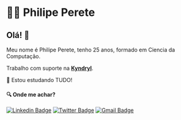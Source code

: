 # :man_technologist: Philipe Perete

## Olá! 👋

Meu nome é Philipe Perete, tenho 25 anos, formado em Ciencia da Computação.

Trabalho com suporte na **[Kyndryl]**.

🌱 Estou estudando TUDO!

#### :mag: Onde me achar?

[![Linkedin Badge](https://img.shields.io/badge/-LinkedIn-blue?style=flat-square&logo=Linkedin&logoColor=white&link=https://www.linkedin.com/in/philipe-perete-b76622104/)](https://www.linkedin.com/in/philipe-perete-b76622104/)
[![Twitter Badge](https://img.shields.io/badge/-Twitter-1ca0f1?style=flat-square&labelColor=1ca0f1&logo=twitter&logoColor=white&link=https://twitter.com/PhilipePerete)](https://twitter.com/PhilipePerete)
[![Gmail Badge](https://img.shields.io/badge/-Gmail-c14438?style=flat-square&logo=Gmail&logoColor=white&link=mailto:philipeperete@gmail.com)](mailto:philipeperete@gmail.com)

[Kyndryl]: https://www.kyndryl.com/br/pt?gclid=CjwKCAjw3cSSBhBGEiwAVII0Z1M31HduthlGLLtmfHwhpLbxaNuQ1Vpup6774VD92wsXhPAQeAa2FBoCSucQAvD_BwE&gclsrc=aw.ds

